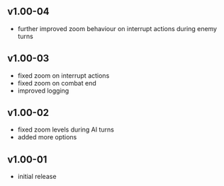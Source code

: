 ## v1.00-04

- further improved zoom behaviour on interrupt actions during enemy turns

## v1.00-03

- fixed zoom on interrupt actions
- fixed zoom on combat end
- improved logging

## v1.00-02

- fixed zoom levels during AI turns
- added more options

## v1.00-01

- initial release